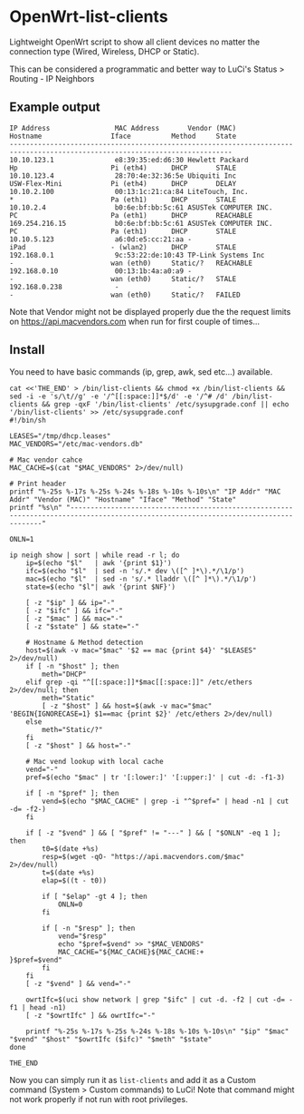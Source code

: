 # OpenWrt-list-clients
Lightweight OpenWrt script to show all client devices no matter the connection type (Wired, Wireless, DHCP or Static).

This can be considered a programmatic and better way to LuCi's Status > Routing - IP Neighbors

## Example output
```
IP Address                MAC Address       Vendor (MAC)              Hostname                 Iface          Method     State
-----------------------------------------------------------------------------------------------------------------------------
10.10.123.1               e8:39:35:ed:d6:30 Hewlett Packard           Hp                       Pi (eth4)      DHCP       STALE
10.10.123.4               28:70:4e:32:36:5e Ubiquiti Inc              USW-Flex-Mini            Pi (eth4)      DHCP       DELAY
10.10.2.100               00:13:1c:21:ca:84 LiteTouch, Inc.           *                        Pa (eth1)      DHCP       STALE
10.10.2.4                 b0:6e:bf:bb:5c:61 ASUSTek COMPUTER INC.     PC                       Pa (eth1)      DHCP       REACHABLE
169.254.216.15            b0:6e:bf:bb:5c:61 ASUSTek COMPUTER INC.     PC                       Pa (eth1)      DHCP       STALE
10.10.5.123               a6:0d:e5:cc:21:aa -                         iPad                     - (wlan2)      DHCP       STALE
192.168.0.1               9c:53:22:de:10:43 TP-Link Systems Inc       -                        wan (eth0)     Static/?   REACHABLE
192.168.0.10              00:13:1b:4a:a0:a9 -                         -                        wan (eth0)     Static/?   STALE
192.168.0.238             -                 -                         -                        wan (eth0)     Static/?   FAILED
```
Note that Vendor might not be displayed properly due the the request limits on https://api.macvendors.com when run for first couple of times...

## Install
You need to have basic commands (ip, grep, awk, sed etc...) available.
```
cat <<'THE_END' > /bin/list-clients && chmod +x /bin/list-clients && sed -i -e 's/\t//g' -e '/^[[:space:]]*$/d' -e '/^# /d' /bin/list-clients && grep -qxF '/bin/list-clients' /etc/sysupgrade.conf || echo '/bin/list-clients' >> /etc/sysupgrade.conf
#!/bin/sh

LEASES="/tmp/dhcp.leases"
MAC_VENDORS="/etc/mac-vendors.db"

# Mac vendor cahce
MAC_CACHE=$(cat "$MAC_VENDORS" 2>/dev/null)

# Print header
printf "%-25s %-17s %-25s %-24s %-18s %-10s %-10s\n" "IP Addr" "MAC Addr" "Vendor (MAC)" "Hostname" "Iface" "Method" "State"
printf "%s\n" "-------------------------------------------------------------------------------------------------------------------------------------"

ONLN=1

ip neigh show | sort | while read -r l; do
	ip=$(echo "$l"   | awk '{print $1}')
	ifc=$(echo "$l"  | sed -n 's/.* dev \([^ ]*\).*/\1/p')
	mac=$(echo "$l"  | sed -n 's/.* lladdr \([^ ]*\).*/\1/p')
	state=$(echo "$l"| awk '{print $NF}')

	[ -z "$ip" ] && ip="-"
	[ -z "$ifc" ] && ifc="-"
	[ -z "$mac" ] && mac="-"
	[ -z "$state" ] && state="-"

	# Hostname & Method detection
	host=$(awk -v mac="$mac" '$2 == mac {print $4}' "$LEASES" 2>/dev/null)
	if [ -n "$host" ]; then
		meth="DHCP"
	elif grep -qi "^[[:space:]]*$mac[[:space:]]" /etc/ethers 2>/dev/null; then
		meth="Static"
		[ -z "$host" ] && host=$(awk -v mac="$mac" 'BEGIN{IGNORECASE=1} $1==mac {print $2}' /etc/ethers 2>/dev/null)
	else
		meth="Static/?"
	fi
	[ -z "$host" ] && host="-"

	# Mac vend lookup with local cache
	vend="-"
	pref=$(echo "$mac" | tr '[:lower:]' '[:upper:]' | cut -d: -f1-3)

	if [ -n "$pref" ]; then
		vend=$(echo "$MAC_CACHE" | grep -i "^$pref=" | head -n1 | cut -d= -f2-)
	fi

	if [ -z "$vend" ] && [ "$pref" != "---" ] && [ "$ONLN" -eq 1 ]; then
		t0=$(date +%s)
		resp=$(wget -qO- "https://api.macvendors.com/$mac" 2>/dev/null)
		t=$(date +%s)
		elap=$((t - t0))

		if [ "$elap" -gt 4 ]; then
			ONLN=0
		fi

		if [ -n "$resp" ]; then
			vend="$resp"
			echo "$pref=$vend" >> "$MAC_VENDORS"
			MAC_CACHE="${MAC_CACHE}${MAC_CACHE:+
}$pref=$vend"
		fi
	fi
	[ -z "$vend" ] && vend="-"

	owrtIfc=$(uci show network | grep "$ifc" | cut -d. -f2 | cut -d= -f1 | head -n1)
	[ -z "$owrtIfc" ] && owrtIfc="-"

	printf "%-25s %-17s %-25s %-24s %-18s %-10s %-10s\n" "$ip" "$mac" "$vend" "$host" "$owrtIfc ($ifc)" "$meth" "$state"
done

THE_END
```

Now you can simply run it as `list-clients` and add it as a Custom command (System > Custom commands) to LuCi!
Note that command might not work properly if not run with root privileges.